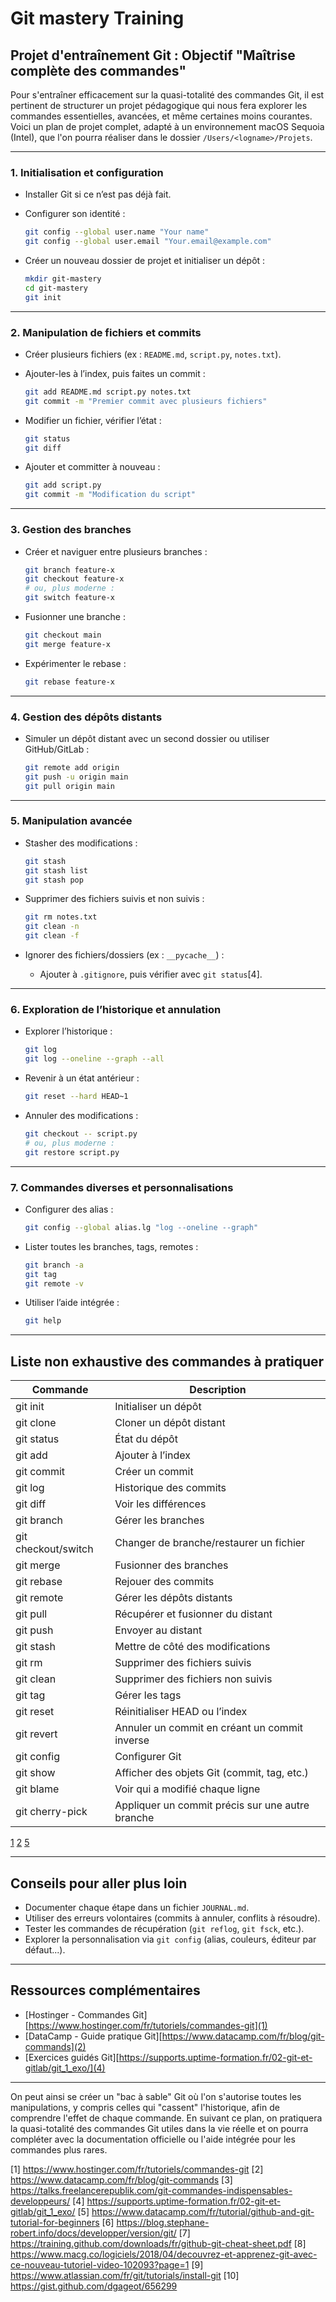 # Git mastery Training

## Projet d'entraînement Git : Objectif "Maîtrise complète des commandes"

Pour s'entraîner efficacement sur la quasi-totalité des commandes Git, il est
pertinent de structurer un projet pédagogique qui nous fera explorer les
commandes essentielles, avancées, et même certaines moins courantes. Voici un plan de projet complet, adapté à un environnement macOS Sequoia (Intel), que l'on pourra réaliser dans le dossier `/Users/<logname>/Projets`.

---

### **1. Initialisation et configuration**

- Installer Git si ce n’est pas déjà fait.
- Configurer son identité :

  ```bash
  git config --global user.name "Your name"
  git config --global user.email "Your.email@example.com"
  ```

- Créer un nouveau dossier de projet et initialiser un dépôt :

  ```bash
  mkdir git-mastery
  cd git-mastery
  git init
  ```

---

### **2. Manipulation de fichiers et commits**

- Créer plusieurs fichiers (ex : `README.md`, `script.py`, `notes.txt`).
- Ajouter-les à l’index, puis faites un commit :

  ```bash
  git add README.md script.py notes.txt
  git commit -m "Premier commit avec plusieurs fichiers"
  ```

- Modifier un fichier, vérifier l’état :

  ```bash
  git status
  git diff
  ```

- Ajouter et committer à nouveau :

  ```bash
  git add script.py
  git commit -m "Modification du script"
  ```

---

### **3. Gestion des branches**

- Créer et naviguer entre plusieurs branches :

  ```bash
  git branch feature-x
  git checkout feature-x
  # ou, plus moderne :
  git switch feature-x
  ```

- Fusionner une branche :

  ```bash
  git checkout main
  git merge feature-x
  ```

- Expérimenter le rebase :

  ```bash
  git rebase feature-x
  ```

---

### **4. Gestion des dépôts distants**

- Simuler un dépôt distant avec un second dossier ou utiliser GitHub/GitLab :

  ```bash
  git remote add origin 
  git push -u origin main
  git pull origin main
  ```

---

### **5. Manipulation avancée**

- Stasher des modifications :

  ```bash
  git stash
  git stash list
  git stash pop
  ```

- Supprimer des fichiers suivis et non suivis :

  ```bash
  git rm notes.txt
  git clean -n
  git clean -f
  ```

- Ignorer des fichiers/dossiers (ex : `__pycache__`) :
  - Ajouter à `.gitignore`, puis vérifier avec `git status`[4].

---

### **6. Exploration de l’historique et annulation**

- Explorer l’historique :

  ```bash
  git log
  git log --oneline --graph --all
  ```

- Revenir à un état antérieur :

  ```bash
  git reset --hard HEAD~1
  ```

- Annuler des modifications :

  ```bash
  git checkout -- script.py
  # ou, plus moderne :
  git restore script.py
  ```

---

### **7. Commandes diverses et personnalisations**

- Configurer des alias :

  ```bash
  git config --global alias.lg "log --oneline --graph"
  ```

- Lister toutes les branches, tags, remotes :

  ```bash
  git branch -a
  git tag
  git remote -v
  ```

- Utiliser l’aide intégrée :

  ```bash
  git help 
  ```

---

## **Liste non exhaustive des commandes à pratiquer**

| Commande              | Description                                      |
|-----------------------|--------------------------------------------------|
| git init              | Initialiser un dépôt                             |
| git clone             | Cloner un dépôt distant                          |
| git status            | État du dépôt                                    |
| git add               | Ajouter à l’index                                |
| git commit            | Créer un commit                                  |
| git log               | Historique des commits                           |
| git diff              | Voir les différences                             |
| git branch            | Gérer les branches                               |
| git checkout/switch   | Changer de branche/restaurer un fichier          |
| git merge             | Fusionner des branches                           |
| git rebase            | Rejouer des commits                              |
| git remote            | Gérer les dépôts distants                        |
| git pull              | Récupérer et fusionner du distant                |
| git push              | Envoyer au distant                               |
| git stash             | Mettre de côté des modifications                 |
| git rm                | Supprimer des fichiers suivis                    |
| git clean             | Supprimer des fichiers non suivis                |
| git tag               | Gérer les tags                                   |
| git reset             | Réinitialiser HEAD ou l’index                    |
| git revert            | Annuler un commit en créant un commit inverse    |
| git config            | Configurer Git                                   |
| git show              | Afficher des objets Git (commit, tag, etc.)      |
| git blame             | Voir qui a modifié chaque ligne                  |
| git cherry-pick       | Appliquer un commit précis sur une autre branche |

[1](https://www.hostinger.com/fr/tutoriels/commandes-git)
[2](https://www.datacamp.com/fr/blog/git-commands)
[5](https://www.datacamp.com/fr/tutorial/github-and-git-tutorial-for-beginners)

---

## **Conseils pour aller plus loin**

- Documenter chaque étape dans un fichier `JOURNAL.md`.
- Utiliser des erreurs volontaires (commits à annuler, conflits à résoudre).
- Tester les commandes de récupération (`git reflog`, `git fsck`, etc.).
- Explorer la personnalisation via `git config` (alias, couleurs, éditeur par défaut...).

---

## **Ressources complémentaires**

- [Hostinger - Commandes Git][https://www.hostinger.com/fr/tutoriels/commandes-git](1)
- [DataCamp - Guide pratique Git][https://www.datacamp.com/fr/blog/git-commands](2)
- [Exercices guidés Git][https://supports.uptime-formation.fr/02-git-et-gitlab/git_1_exo/](4)

---

On peut ainsi se créer un "bac à sable" Git où l'on s'autorise toutes les
manipulations, y compris celles qui "cassent" l'historique, afin de comprendre
l'effet de chaque commande. En suivant ce plan, on pratiquera la quasi-totalité
des commandes Git utiles dans la vie réelle et on pourra compléter avec la
documentation officielle ou l'aide intégrée pour les commandes plus rares.

[1] https://www.hostinger.com/fr/tutoriels/commandes-git
[2] https://www.datacamp.com/fr/blog/git-commands
[3] https://talks.freelancerepublik.com/git-commandes-indispensables-developpeurs/
[4] https://supports.uptime-formation.fr/02-git-et-gitlab/git_1_exo/
[5] https://www.datacamp.com/fr/tutorial/github-and-git-tutorial-for-beginners
[6] https://blog.stephane-robert.info/docs/developper/version/git/
[7] https://training.github.com/downloads/fr/github-git-cheat-sheet.pdf
[8] https://www.macg.co/logiciels/2018/04/decouvrez-et-apprenez-git-avec-ce-nouveau-tutoriel-video-102093?page=1
[9] https://www.atlassian.com/fr/git/tutorials/install-git
[10] https://gist.github.com/dgageot/656299
